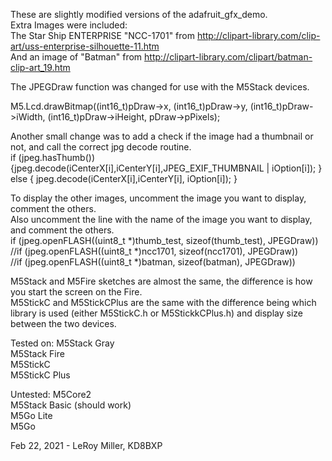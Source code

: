 These are slightly modified versions of the adafruit_gfx_demo.  
Extra Images were included:  
The Star Ship ENTERPRISE "NCC-1701" from http://clipart-library.com/clip-art/uss-enterprise-silhouette-11.htm  
And an image of "Batman" from http://clipart-library.com/clipart/batman-clip-art_19.htm  

The JPEGDraw function was changed for use with the M5Stack devices.  

  M5.Lcd.drawBitmap((int16_t)pDraw->x, (int16_t)pDraw->y, (int16_t)pDraw->iWidth, (int16_t)pDraw->iHeight, pDraw->pPixels);  

Another small change was to add a check if the image had a thumbnail or not, and call the correct jpg decode routine.  
 if (jpeg.hasThumb()) {jpeg.decode(iCenterX[i],iCenterY[i],JPEG_EXIF_THUMBNAIL | iOption[i]); } else { jpeg.decode(iCenterX[i],iCenterY[i], iOption[i]); }  

To display the other images, uncomment the image you want to display, comment the others.  
Also uncomment the line with the name of the image you want to display, and comment the others.  
if (jpeg.openFLASH((uint8_t *)thumb_test, sizeof(thumb_test), JPEGDraw))  
    //if (jpeg.openFLASH((uint8_t *)ncc1701, sizeof(ncc1701), JPEGDraw))  
    //if (jpeg.openFLASH((uint8_t *)batman, sizeof(batman), JPEGDraw))  

M5Stack and M5Fire sketches are almost the same, the difference is how you start the screen on the Fire.  
M5StickC and M5StickCPlus are the same with the difference being which library is used (either M5StickC.h or M5StickkCPlus.h) and display size between the two devices.  

Tested on:
M5Stack Gray  
M5Stack Fire  
M5StickC  
M5StickC Plus  

Untested:
M5Core2  
M5Stack Basic (should work)  
M5Go Lite  
M5Go  

Feb 22, 2021 - LeRoy Miller, KD8BXP  
